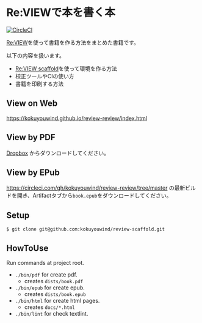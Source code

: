 # Re:VIEWで本を書く本

[![CircleCI](https://circleci.com/gh/kokuyouwind/review-review.svg?style=svg)](https://circleci.com/gh/kokuyouwind/review-review)

[Re:VIEW](https://github.com/kmuto/review)を使って書籍を作る方法をまとめた書籍です。

以下の内容を扱います。

 * [Re:VIEW scaffold](https://github.com/kokuyouwind/review-scaffold)を使って環境を作る方法
 * 校正ツールやCIの使い方
 * 書籍を印刷する方法

## View on Web

https://kokuyouwind.github.io/review-review/index.html

## View by PDF

[Dropbox](https://www.dropbox.com/s/enxclezke1f5q9p/review-review.pdf?dl=0) からダウンロードしてください。

## View by EPub

https://circleci.com/gh/kokuyouwind/review-review/tree/master の最新ビルドを開き、Artifactタブから`book.epub`をダウンロードしてください。

## Setup

```
$ git clone git@github.com:kokuyouwind/review-scaffold.git
```

## HowToUse

Run commands at project root.

- `./bin/pdf` for create pdf.
  - creates `dists/book.pdf`
- `./bin/epub` for create epub.
  - creates `dists/book.epub`
- `./bin/html` for create html pages.
  - creates `docs/*.html`
- `./bin/lint` for check textlint.
